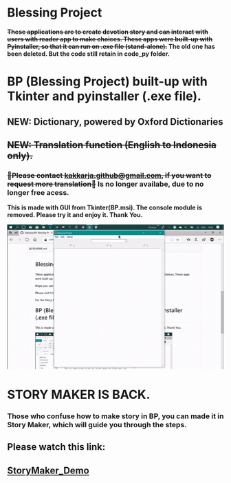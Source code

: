 # Blessing Project
**~~These applications are to create devotion story and can interact with users with reader app to make choices.
These apps were built-up with Pyinstaller, so that it can run on .exe file (stand-alone).~~ The old one has been deleted. But the code still retain in code_py folder.**

# BP (Blessing Project) built-up with Tkinter and pyinstaller (.exe file).
## NEW: Dictionary, powered by Oxford Dictionaries
## ~~NEW: Translation function (English to Indonesia only).~~
### ~~:email:Please contact kakkarja.github@gmail.com, if you want to request more translation:gem:~~ **Is no longer availabe, due to no longer free acess.**

**This is made with GUI from Tkinter(BP.msi). The console module is removed. Please try it and enjoy it. Thank You.**

![bp](https://github.com/kakkarja/BP/blob/master/BP_pics/BP.gif)

# STORY MAKER IS BACK.
### Those who confuse how to make story in BP, you can made it in Story Maker, which will guide you through the steps.
## Please watch this link:
## **[StoryMaker_Demo](https://youtu.be/NGzdn3RA6as)**
